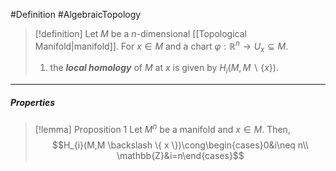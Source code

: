#Definition #AlgebraicTopology 

> [!definition]
> Let $M$ be a $n$-dimensional [[Topological Manifold|manifold]]. For $x\in M$ and a chart $\varphi:\mathbb{R}^n\to U_{x}\subseteq M$. 
> 1. the ***local homology*** of $M$ at $x$ is given by $H_{i}(M,M \backslash \{ x \})$. 
---
##### Properties
> [!lemma] Proposition 1
> Let $M^n$ be a manifold and $x\in M$. Then, 
> $$H_{i}(M,M \backslash \{ x \})\cong\begin{cases}0&i\neq n\\ \mathbb{Z}&i=n\end{cases}$$